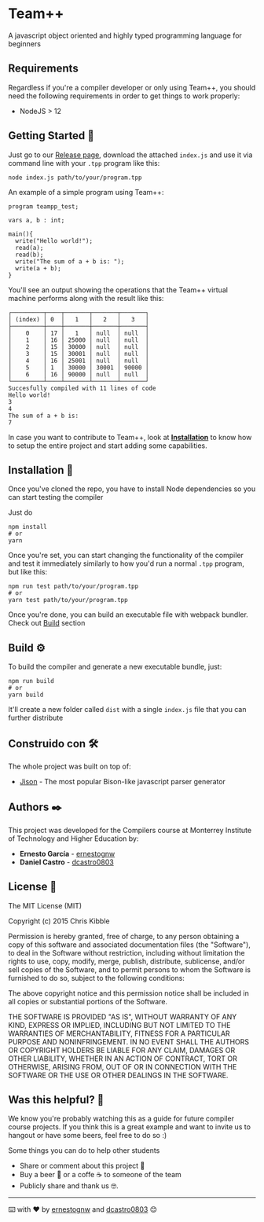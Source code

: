 # Team++

A javascript object oriented and highly typed programming language for beginners

## Requirements

Regardless if you're a compiler developer or only using Team++, you should need the following requirements in order to get things to work properly:

- NodeJS > 12

## Getting Started 🚀

Just go to our [Release page](https://github.com/ernestognw/Teampp/releases), download the attached `index.js` and use it via command line with your `.tpp` program like this:

```
node index.js path/to/your/program.tpp
```

An example of a simple program using Team++:

```
program teampp_test; 

vars a, b : int;

main(){
  write("Hello world!");
  read(a);
  read(b);
  write("The sum of a + b is: ");
  write(a + b);
}

```

You'll see an output showing the operations that the Team++ virtual machine performs along with the result like this:
```
┌─────────┬────┬───────┬───────┬───────┐
│ (index) │ 0  │   1   │   2   │   3   │
├─────────┼────┼───────┼───────┼───────┤
│    0    │ 17 │   1   │ null  │ null  │
│    1    │ 16 │ 25000 │ null  │ null  │
│    2    │ 15 │ 30000 │ null  │ null  │
│    3    │ 15 │ 30001 │ null  │ null  │
│    4    │ 16 │ 25001 │ null  │ null  │
│    5    │ 1  │ 30000 │ 30001 │ 90000 │
│    6    │ 16 │ 90000 │ null  │ null  │
└─────────┴────┴───────┴───────┴───────┘
Succesfully compiled with 11 lines of code
Hello world!
3
4
The sum of a + b is: 
7
```

In case you want to contribute to Team++, look at [**Installation**](#development) to know how to setup the entire project and start adding some capabilities.

## Installation 🔧

Once you've cloned the repo, you have to install Node dependencies so you can start testing the compiler

Just do

```
npm install
# or
yarn
```

Once you're set, you can start changing the functionality of the compiler and test it immediately similarly to how you'd run a normal `.tpp` program, but like this:

```
npm run test path/to/your/program.tpp
# or
yarn test path/to/your/program.tpp
```

Once you're done, you can build an executable file with webpack bundler. Check out [Build](#build) section

## Build ⚙️

To build the compiler and generate a new executable bundle, just:

```
npm run build
# or
yarn build
```

It'll create a new folder called `dist` with a single `index.js` file that you can further distribute

## Construido con 🛠️

The whole project was built on top of:

* [Jison](http://zaa.ch/jison/) - The most popular Bison-like javascript parser generator

## Authors ✒️

This project was developed for the Compilers course at Monterrey Institute of Technology and Higher Education by:

* **Ernesto García** - [ernestognw](https://github.com/ernestognw)
* **Daniel Castro** - [dcastro0803](https://github.com/dcastro0803)

## License 📄

The MIT License (MIT)

Copyright (c) 2015 Chris Kibble

Permission is hereby granted, free of charge, to any person obtaining a copy of this software and associated documentation files (the "Software"), to deal in the Software without restriction, including without limitation the rights to use, copy, modify, merge, publish, distribute, sublicense, and/or sell copies of the Software, and to permit persons to whom the Software is furnished to do so, subject to the following conditions:

The above copyright notice and this permission notice shall be included in all copies or substantial portions of the Software.

THE SOFTWARE IS PROVIDED "AS IS", WITHOUT WARRANTY OF ANY KIND, EXPRESS OR IMPLIED, INCLUDING BUT NOT LIMITED TO THE WARRANTIES OF MERCHANTABILITY, FITNESS FOR A PARTICULAR PURPOSE AND NONINFRINGEMENT. IN NO EVENT SHALL THE AUTHORS OR COPYRIGHT HOLDERS BE LIABLE FOR ANY CLAIM, DAMAGES OR OTHER LIABILITY, WHETHER IN AN ACTION OF CONTRACT, TORT OR OTHERWISE, ARISING FROM, OUT OF OR IN CONNECTION WITH THE SOFTWARE OR THE USE OR OTHER DEALINGS IN THE SOFTWARE.

## Was this helpful? 🎁

We know you're probably watching this as a guide for future compiler course projects. If you think this is a great example and want to invite us to hangout or have some beers, feel free to do so :)

Some things you can do to help other students

* Share or comment about this project 📢
* Buy a beer 🍺 or a coffe ☕ to someone of the team
* Publicly share and thank us 🤓.



---
⌨️ with ❤️ by [ernestognw](https://github.com/ernestognw) and [dcastro0803](https://github.com/dcastro0803) 😊
